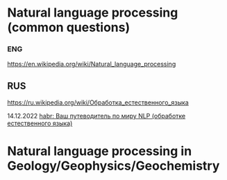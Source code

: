# Natural language processing (common questions)                 
### ENG                  
https://en.wikipedia.org/wiki/Natural_language_processing                         

## RUS             
https://ru.wikipedia.org/wiki/Обработка_естественного_языка               

14.12.2022 [habr: Ваш путеводитель по миру NLP (обработке естественного языка)](https://habr.com/ru/companies/otus/articles/705482/)                     


# Natural language processing in Geology/Geophysics/Geochemistry                                       

